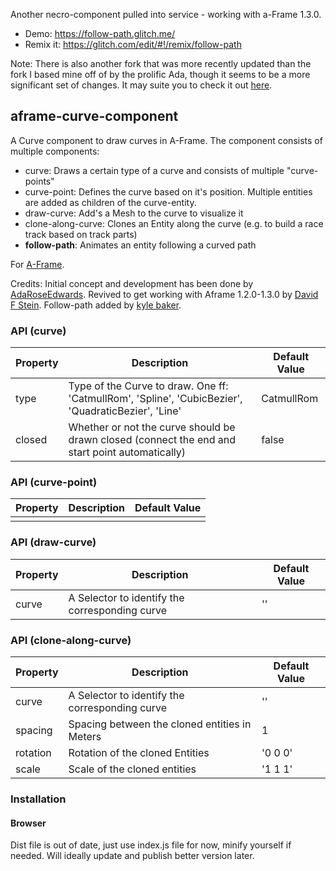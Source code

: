 Another necro-component pulled into service - working with a-Frame 1.3.0.

* Demo: https://follow-path.glitch.me/
* Remix it: https://glitch.com/edit/#!/remix/follow-path

Note: There is also another fork that was more recently updated than the fork I based mine off of by the prolific Ada, though it seems to be a more significant set of changes. It may suite you to check it out [here](https://github.com/AdaRoseCannon/aframe-curves).

## aframe-curve-component

A Curve component to draw curves in A-Frame. The component consists of multiple components:

* curve: Draws a certain type of a curve and consists of multiple "curve-points"
* curve-point: Defines the curve based on it's position. Multiple entities are added as children of the curve-entity.
* draw-curve: Add's a Mesh to the curve to visualize it
* clone-along-curve: Clones an Entity along the curve (e.g. to build a race track based on track parts)
* **follow-path**: Animates an entity following a curved path

For [A-Frame](https://aframe.io).

Credits: Initial concept and development has been done by [AdaRoseEdwards](https://github.com/SamsungInternet/a-frame-components/blob/master/dist/curve.js). Revived to get working with Aframe 1.2.0-1.3.0 by [David F Stein](https://github.com/davidfstein/aframe-curve-component). Follow-path added by [kyle baker](kyle.su).

### API (curve)

| Property | Description | Default Value |
| -------- | ----------- | ------------- |
| type         | Type of the Curve to draw. One ff: 'CatmullRom', 'Spline', 'CubicBezier', 'QuadraticBezier', 'Line'            | CatmullRom              |
| closed         | Whether or not the curve should be drawn closed (connect the end and start point automatically)           | false              |

### API (curve-point)

| Property | Description | Default Value |
| -------- | ----------- | ------------- |
|          |             |               |

### API (draw-curve)

| Property | Description | Default Value |
| -------- | ----------- | ------------- |
| curve         | A Selector to identify the corresponding curve            | ''              |

### API (clone-along-curve)

| Property | Description | Default Value |
| -------- | ----------- | ------------- |
| curve         | A Selector to identify the corresponding curve            | ''              |
| spacing         | Spacing between the cloned entities in Meters            | 1              |
| rotation         | Rotation of the cloned Entities            | '0 0 0'              |
| scale         | Scale of the cloned entities            | '1 1 1'              |

### Installation

#### Browser

Dist file is out of date, just use index.js file for now, minify yourself if needed. Will ideally update and publish better version later.
